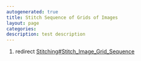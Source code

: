```yaml
---
autogenerated: true
title: Stitch Sequence of Grids of Images
layout: page
categories: 
description: test description
---
```


1.  redirect [Stitching\#Stitch\_Image\_Grid\_Sequence](Stitching#Stitch_Image_Grid_Sequence)
